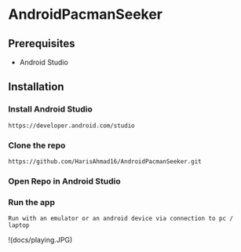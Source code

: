 # AndroidPacmanSeeker

## Prerequisites
* Android Studio

## Installation

### Install Android Studio
``` https://developer.android.com/studio ```

### Clone the repo
``` https://github.com/HarisAhmad16/AndroidPacmanSeeker.git ```

### Open Repo in Android Studio

### Run the app
``` Run with an emulator or an android device via connection to pc / laptop ```

!(docs/playing.JPG)
